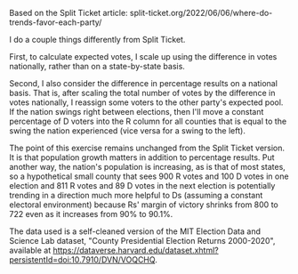 Based on the Split Ticket article: split-ticket.org/2022/06/06/where-do-trends-favor-each-party/

I do a couple things differently from Split Ticket.

First, to calculate expected votes, I scale up using the difference in votes nationally, rather than on a state-by-state basis.

Second, I also consider the difference in percentage results on a national basis.  That is, after scaling the total number of votes by the difference in votes nationally, I reassign some voters to the other party's expected pool.  If the nation swings right between elections, then I'll move a constant percentage of D voters into the R column for all counties that is equal to the swing the nation experienced (vice versa for a swing to the left).

The point of this exercise remains unchanged from the Split Ticket version.  It is that population growth matters in addition to percentage results.  Put another way, the nation's population is increasing, as is that of most states, so a hypothetical small county that sees 900 R votes and 100 D votes in one election and 811 R votes and 89 D votes in the next election is potentially trending in a direction much more helpful to Ds (assuming a constant electoral environment) because Rs' margin of victory shrinks from 800 to 722 even as it increases from 90% to 90.1%.

The data used is a self-cleaned version of the MIT Election Data and Science Lab dataset, "County Presidential Election Returns 2000-2020", available at https://dataverse.harvard.edu/dataset.xhtml?persistentId=doi:10.7910/DVN/VOQCHQ.
